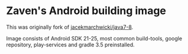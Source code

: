 # Zaven's Android building image

This was originally fork of [jacekmarchwicki/java7-8](https://github.com/appunite/docker).


Image consists of Android SDK 21-25, most common build-tools, google repository, play-services and gradle 3.5 preinstalled.
